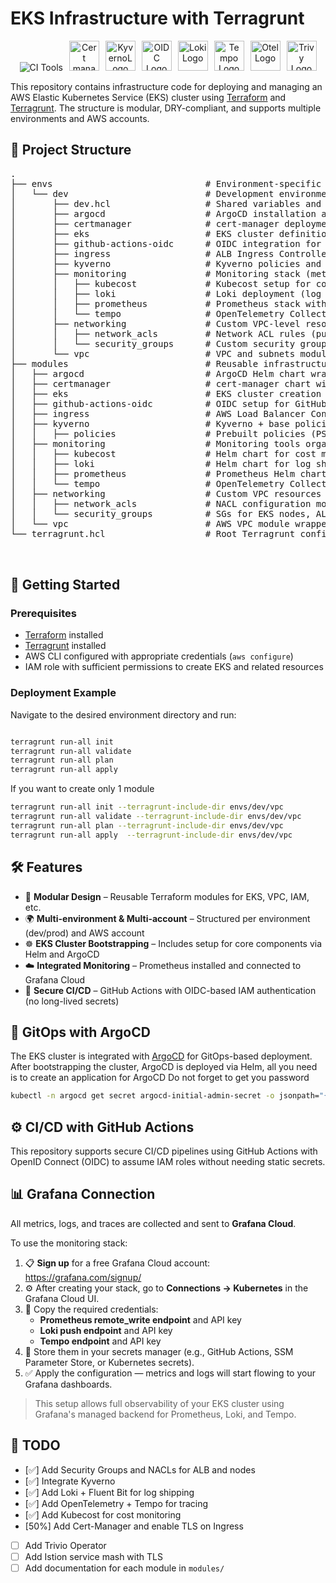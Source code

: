 # EKS Infrastructure with Terragrunt
<p align="center">
  <img src="https://skillicons.dev/icons?i=aws,terraform,kubernetes,prometheus,grafana&perline=5" alt="CI Tools" />
  <img src="https://raw.githubusercontent.com/cert-manager/cert-manager/d53c0b9270f8cd90d908460d69502694e1838f5f/logo/logo-small.png" alt="Cert manager Logo" height="48" style="margin-left: 6px;" />
  <img src="https://kyverno.io/blog/2022/10/24/kyverno-1.8-released/kyverno.png" alt="KyvernoLogo" height="48" style="margin-left: 6px;" />
  <img src="https://miro.medium.com/v2/resize:fit:1000/1*N2MujY2OLIfUurqarVwFpw.png" alt="OIDC Logo" height="48" style="margin-left: 6px;" />
  <img src="https://grafana.com/media/docs/loki/logo-grafana-loki.png" alt="Loki Logo" height="48" style="margin-left: 6px;" />
  <img src="https://grafana.com/static/assets/img/logos/grafana-tempo.svg" alt="Tempo Logo" height="48" style="margin-left: 6px;" />
  <img src="https://icon.icepanel.io/Technology/svg/OpenTelemetry.svg" alt="Otel Logo" height="48" style="margin-left: 6px;" />
  <img src="https://appsecmap.com/images/d/Trivy.png" alt="Trivy Logo" height="48" style="margin-left: 6px;" />
</p>


This repository contains infrastructure code for deploying and managing an AWS Elastic Kubernetes Service (EKS) cluster using [Terraform](https://www.terraform.io/) and [Terragrunt](https://terragrunt.gruntwork.io/). The structure is modular, DRY-compliant, and supports multiple environments and AWS accounts.

## 📁 Project Structure


<pre>
.
├── envs                             # Environment-specific configurations (e.g. dev, staging, prod)
│   └── dev                          # Development environment
│       ├── dev.hcl                  # Shared variables and inputs for the dev environment
│       ├── argocd                   # ArgoCD installation and setup
│       ├── certmanager              # cert-manager deployment and DNS/ACME issuer configuration
│       ├── eks                      # EKS cluster definition and configuration
│       ├── github-actions-oidc      # OIDC integration for GitHub Actions (IAM roles for CI/CD)
│       ├── ingress                  # ALB Ingress Controller and Ingress resources
│       ├── kyverno                  # Kyverno policies and admission controller
│       ├── monitoring               # Monitoring stack (metrics, logs, tracing, cost)
│       │   ├── kubecost             # Kubecost setup for cost monitoring and allocation
│       │   ├── loki                 # Loki deployment (log collection pipeline)
│       │   ├── prometheus           # Prometheus stack with remote write to Grafana Cloud
│       │   └── tempo                # OpenTelemetry Collector for tracing to Grafana Tempo
│       ├── networking               # Custom VPC-level resources
│       │   ├── network_acls         # Network ACL rules (public/private)
│       │   └── security_groups      # Custom security groups for ALB, EKS nodes, etc.
│       └── vpc                      # VPC and subnets module (core networking)
├── modules                          # Reusable infrastructure modules
│   ├── argocd                       # ArgoCD Helm chart wrapper
│   ├── certmanager                  # cert-manager chart with IAM roles
│   ├── eks                          # EKS cluster creation via terraform-aws-eks
│   ├── github-actions-oidc          # OIDC setup for GitHub Actions CI/CD
│   ├── ingress                      # AWS Load Balancer Controller Helm chart
│   ├── kyverno                      # Kyverno + base policies
│   │   ├── policies                 # Prebuilt policies (PSS, CIS, Cosign, Trivy)
│   ├── monitoring                   # Monitoring tools organized by function
│   │   ├── kubecost                 # Helm chart for cost monitoring
│   │   ├── loki                     # Helm chart for log shipping to Grafana
│   │   ├── prometheus               # Prometheus Helm chart and remote write config
│   │   └── tempo                    # OpenTelemetry Collector and trace exporter
│   ├── networking                   # Custom VPC resources
│   │   ├── network_acls             # NACL configuration module
│   │   └── security_groups          # SGs for EKS nodes, ALB, etc.
│   └── vpc                          # AWS VPC module wrapper (terraform-aws-modules/vpc/aws)
└── terragrunt.hcl                   # Root Terragrunt configuration (provider config, remote state)


</pre>

## 🚀 Getting Started

### Prerequisites

- [Terraform](https://developer.hashicorp.com/terraform/downloads) installed
- [Terragrunt](https://terragrunt.gruntwork.io/docs/getting-started/install/) installed
- AWS CLI configured with appropriate credentials (`aws configure`)
- IAM role with sufficient permissions to create EKS and related resources


### Deployment Example

Navigate to the desired environment directory and run:

```bash

terragrunt run-all init
terragrunt run-all validate
terragrunt run-all plan
terragrunt run-all apply 

```

If you want to create only 1 module

```bash
terragrunt run-all init --terragrunt-include-dir envs/dev/vpc
terragrunt run-all validate --terragrunt-include-dir envs/dev/vpc
terragrunt run-all plan --terragrunt-include-dir envs/dev/vpc
terragrunt run-all apply  --terragrunt-include-dir envs/dev/vpc
```

## 🛠 Features

- 🔁 **Modular Design** – Reusable Terraform modules for EKS, VPC, IAM, etc.
- 🌍 **Multi-environment & Multi-account** – Structured per environment (dev/prod) and AWS account
- ☸️ **EKS Cluster Bootstrapping** – Includes setup for core components via Helm and ArgoCD
- ☁️ **Integrated Monitoring** – Prometheus installed and connected to Grafana Cloud
- 🔐 **Secure CI/CD** – GitHub Actions with OIDC-based IAM authentication (no long-lived secrets)


## 🔄 GitOps with ArgoCD

The EKS cluster is integrated with [ArgoCD](https://argo-cd.readthedocs.io/) for GitOps-based deployment. After bootstrapping the cluster, ArgoCD is deployed via Helm, all you need is to create an application for ArgoCD
Do not forget to get you password
```bash
kubectl -n argocd get secret argocd-initial-admin-secret -o jsonpath="{.data.password}" | base64 -
```

## ⚙️ CI/CD with GitHub Actions

This repository supports secure CI/CD pipelines using GitHub Actions with OpenID Connect (OIDC) to assume IAM roles without needing static secrets.


## 📊 Grafana Connection

All metrics, logs, and traces are collected and sent to **Grafana Cloud**.

To use the monitoring stack:

1. 📋 **Sign up** for a free Grafana Cloud account: https://grafana.com/signup/
2. ⚙️ After creating your stack, go to **Connections → Kubernetes** in the Grafana Cloud UI.
3. 🔑 Copy the required credentials:
   - **Prometheus remote_write endpoint** and API key
   - **Loki push endpoint** and API key
   - **Tempo endpoint** and API key
4. 🔐 Store them in your secrets manager (e.g., GitHub Actions, SSM Parameter Store, or Kubernetes secrets).
5. ✅ Apply the configuration — metrics and logs will start flowing to your Grafana dashboards.

> This setup allows full observability of your EKS cluster using Grafana's managed backend for Prometheus, Loki, and Tempo.


## 📌 TODO

- [✅] Add Security Groups and NACLs for ALB and nodes
- [✅] Integrate Kyverno
- [✅] Add Loki + Fluent Bit for log shipping
- [✅] Add OpenTelemetry + Tempo for tracing
- [✅] Add Kubecost for cost monitoring
- [50%] Add Cert-Manager and enable TLS on Ingress
- [ ] Add Trivio Operator
- [ ] Add Istion service mash with TLS
- [ ] Add documentation for each module in `modules/`
